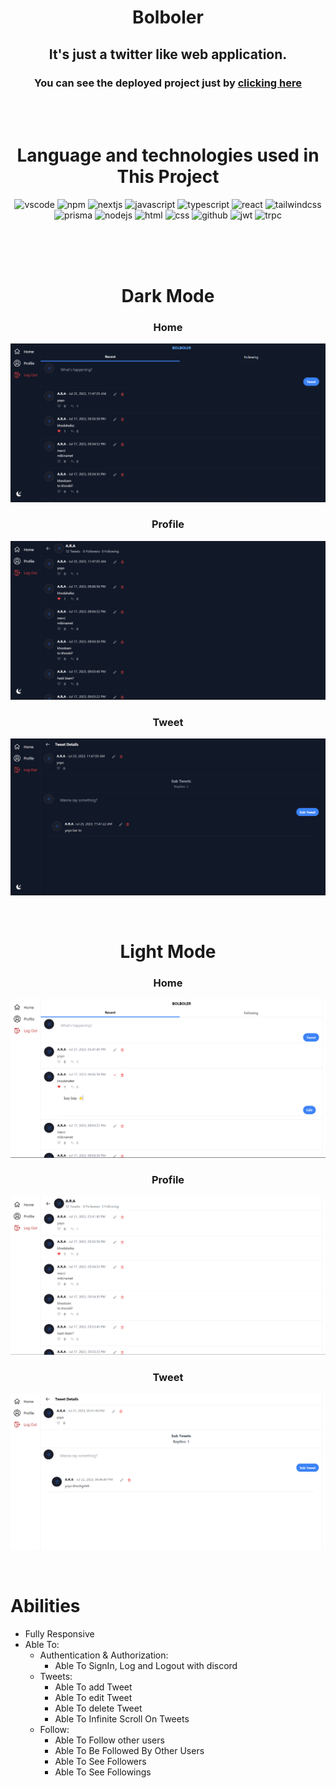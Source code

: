 <div align="center">

# Bolboler

## It's just a twitter like web application.

### You can see the deployed project just by [clicking here](https://Bolboler.vercel.app)

<br/>
<br/>

# Language and technologies used in This Project

![vscode](https://img.shields.io/badge/VSCode-0078D4?style=for-the-badge&logo=visual%20studio%20code&logoColor=white)
![npm](https://img.shields.io/badge/NPM-%23000000.svg?style=for-the-badge&logo=npm&logoColor=white")
![nextjs](https://img.shields.io/badge/next.js-000000?style=for-the-badge&logo=nextdotjs&logoColor=white")
![javascript](https://img.shields.io/badge/javascript-%23323330.svg?style=for-the-badge&logo=javascript&logoColor=%23F7DF1E")
![typescript](https://img.shields.io/badge/TypeScript-007ACC?style=for-the-badge&logo=typescript&logoColor=white")
![react](https://img.shields.io/badge/React-20232A?style=for-the-badge&logo=react&logoColor=61DAFB")
![tailwindcss](https://img.shields.io/badge/Tailwind_CSS-38B2AC?style=for-the-badge&logo=tailwind-css&logoColor=white")
![prisma](https://img.shields.io/badge/Prisma-3982CE?style=for-the-badge&logo=Prisma&logoColor=white")
![nodejs](https://img.shields.io/badge/Node.js-339933?style=for-the-badge&logo=nodedotjs&logoColor=white")
![html](https://img.shields.io/badge/html5-%23E34F26.svg?style=for-the-badge&logo=html5&logoColor=white")
![css](https://img.shields.io/badge/css3-%231572B6.svg?style=for-the-badge&logo=css3&logoColor=white")
![github](https://img.shields.io/badge/github-%23121011.svg?style=for-the-badge&logo=github&logoColor=white")
![jwt](https://img.shields.io/badge/JWT-000000?style=for-the-badge&logo=JSON%20web%20tokens&logoColor=white")
![trpc](https://img.shields.io/badge/tRPC-%23007ACC.svg?style=for-the-badge)

<br/>
<br/>
<br/>

# Dark Mode

### Home

![home](./images/dark-home.png)

### Profile

![profile](./images/dark-profile.png)

### Tweet

![tweet](./images/dark-tweet.png)

<br/>

# Light Mode

### Home

![home](./images/home.png)

### Profile

![profile](./images/profile.png)

### Tweet

![tweet](./images/tweet.png)

</div>

<br/>

# **Abilities**

-   Fully Responsive
-   Able To:
    -   Authentication & Authorization:
        -   Able To SignIn, Log and Logout with discord
    -   Tweets:
        -   Able To add Tweet
        -   Able To edit Tweet
        -   Able To delete Tweet
        -   Able To Infinite Scroll On Tweets
    -   Follow:
        -   Able To Follow other users
        -   Able To Be Followed By Other Users
        -   Able To See Followers
        -   Able To See Followings
